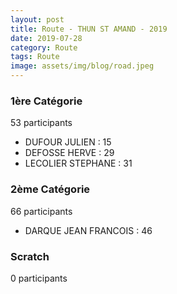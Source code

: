 ```yaml
---
layout: post
title: Route - THUN ST AMAND - 2019
date: 2019-07-28
category: Route
tags: Route
image: assets/img/blog/road.jpeg
---
```


### 1ère Catégorie
53 participants
- DUFOUR JULIEN : 15
- DEFOSSE HERVE : 29
- LECOLIER STEPHANE : 31

### 2ème Catégorie
66 participants
- DARQUE JEAN FRANCOIS : 46

### Scratch
0 participants
